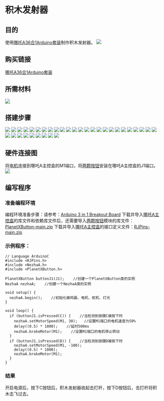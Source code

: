 ﻿# 积木发射器
## 目的
使用[哪吒A36合1Arduino套装](https://www.elecfreaks.com/elecfreaks-nezha-a-inventor-s-kit-for-arduino.html)制作积木发射器。
![](https://wiki-media-ef.oss-cn-hongkong.aliyuncs.com//images/neza-a-case-07-01.png)
## 购买链接
[哪吒A36合1Arduino套装](https://www.elecfreaks.com/elecfreaks-nezha-a-inventor-s-kit-for-arduino.html)

## 所需材料
![](https://wiki-media-ef.oss-cn-hongkong.aliyuncs.com//images/neza-a-case-07-02.png)
## 搭建步骤
![](https://wiki-media-ef.oss-cn-hongkong.aliyuncs.com//images/neza-a-step-07-01.png)
![](https://wiki-media-ef.oss-cn-hongkong.aliyuncs.com//images/neza-a-step-07-02.png)
![](https://wiki-media-ef.oss-cn-hongkong.aliyuncs.com//images/neza-a-step-07-03.png)
![](https://wiki-media-ef.oss-cn-hongkong.aliyuncs.com//images/neza-a-step-07-04.png)
![](https://wiki-media-ef.oss-cn-hongkong.aliyuncs.com//images/neza-a-step-07-05.png)
![](https://wiki-media-ef.oss-cn-hongkong.aliyuncs.com//images/neza-a-step-07-06.png)
![](https://wiki-media-ef.oss-cn-hongkong.aliyuncs.com//images/neza-a-step-07-07.png)
![](https://wiki-media-ef.oss-cn-hongkong.aliyuncs.com//images/neza-a-step-07-08.png)
![](https://wiki-media-ef.oss-cn-hongkong.aliyuncs.com//images/neza-a-step-07-09.png)
![](https://wiki-media-ef.oss-cn-hongkong.aliyuncs.com//images/neza-a-step-07-10.png)
![](https://wiki-media-ef.oss-cn-hongkong.aliyuncs.com//images/neza-a-step-07-11.png)
![](https://wiki-media-ef.oss-cn-hongkong.aliyuncs.com//images/neza-a-step-07-12.png)
![](https://wiki-media-ef.oss-cn-hongkong.aliyuncs.com//images/neza-a-step-07-13.png)
![](https://wiki-media-ef.oss-cn-hongkong.aliyuncs.com//images/neza-a-step-07-14.png)
![](https://wiki-media-ef.oss-cn-hongkong.aliyuncs.com//images/neza-a-step-07-15.png)
![](https://wiki-media-ef.oss-cn-hongkong.aliyuncs.com//images/neza-a-step-07-16.png)
![](https://wiki-media-ef.oss-cn-hongkong.aliyuncs.com//images/neza-a-step-07-17.png)
![](https://wiki-media-ef.oss-cn-hongkong.aliyuncs.com//images/neza-a-step-07-18.png)
![](https://wiki-media-ef.oss-cn-hongkong.aliyuncs.com//images/neza-a-step-07-19.png)
![](https://wiki-media-ef.oss-cn-hongkong.aliyuncs.com//images/neza-a-step-07-20.png)
![](https://wiki-media-ef.oss-cn-hongkong.aliyuncs.com//images/neza-a-step-07-21.png)
![](https://wiki-media-ef.oss-cn-hongkong.aliyuncs.com//images/neza-a-step-07-22.png)
![](https://wiki-media-ef.oss-cn-hongkong.aliyuncs.com//images/neza-a-step-07-23.png)
![](https://wiki-media-ef.oss-cn-hongkong.aliyuncs.com//images/neza-a-step-07-24.png)
![](https://wiki-media-ef.oss-cn-hongkong.aliyuncs.com//images/neza-a-step-07-25.png)
![](https://wiki-media-ef.oss-cn-hongkong.aliyuncs.com//images/neza-a-step-07-26.png)
![](https://wiki-media-ef.oss-cn-hongkong.aliyuncs.com//images/neza-a-step-07-27.png)
![](https://wiki-media-ef.oss-cn-hongkong.aliyuncs.com//images/neza-a-step-07-28.png)
![](https://wiki-media-ef.oss-cn-hongkong.aliyuncs.com//images/neza-a-step-07-29.png)
![](https://wiki-media-ef.oss-cn-hongkong.aliyuncs.com//images/neza-a-step-07-30.png)
![](https://wiki-media-ef.oss-cn-hongkong.aliyuncs.com//images/neza-a-step-07-31.png)
![](https://wiki-media-ef.oss-cn-hongkong.aliyuncs.com//images/neza-a-step-07-32.png)
![](https://wiki-media-ef.oss-cn-hongkong.aliyuncs.com//images/neza-a-step-07-33.png)
![](https://wiki-media-ef.oss-cn-hongkong.aliyuncs.com//images/neza-a-step-07-34.png)
## 硬件连接图
将[电机](https://www.elecfreaks.com/geekservo-motor-2kg-compatible-with-lego.html)连接到哪吒A主控盒的M1端口，将[两颗按钮](https://www.elecfreaks.com/planetx-button.html)安装在哪吒A主控盒的J1端口。
![](https://wiki-media-ef.oss-cn-hongkong.aliyuncs.com//images/neza-a-case-07-03.png)
## 编写程序
### 准备编程环境
编程环境准备步骤：请参考：[Arduino 3 in 1 Breakout Board](https://www.elecfreaks.com/learn-en/Arduino-3-in-1-box/Arduino-3-in-1-box.html)
下载并导入[哪吒A主控盒](https://www.elecfreaks.com/arduino-3-in-1-master-control-box.html)的库文件和依赖库文件后，还需要导入[两颗按钮](https://www.elecfreaks.com/planetx-button.html)模块的库文件：[PlanetXButton-main.zip](https://github.com/elecfreaks/PlanetXButton/archive/refs/heads/main.zip)
下载并导入[哪吒A主控盒](https://www.elecfreaks.com/arduino-3-in-1-master-control-box.html)的接口定义文件：[RJPins-main.zip](https://github.com/elecfreaks/RJPins/archive/refs/heads/main.zip)
### 示例程序：
```
// Language ArduinoC
#include <RJPins.h>
#include <NezhaA.h>
#include <PlanetXButton.h>

PlanetXButton buttonJ1(J1);    //创建一个PlanetXButton类的实例
NezhaA nezhaA;    //创建一个NezhaA类的实例

void setup() {
  nezhaA.begin();    //初始化蜂鸣器、电机、舵机、灯光
}

void loop() {
  if (buttonJ1.isPressed(C)) {    //当检测到按键C被按下时
    nezhaA.setMotorSpeed(M1, 30);   //设置M1端口的电机速度为50%
    delay((0.5) * 1000);    //延时500ms
    nezhaA.brakeMotor(M1);    //设置M1端口的电机停止转动
  }
  if (buttonJ1.isPressed(D)) {    //当检测到按键D被按下时
    nezhaA.setMotorSpeed(M1, -100);
    delay((0.5) * 1000);
    nezhaA.brakeMotor(M1);
  }
}
```
### 结果
开启电源后，按下C按钮后，积木发射器收起击打杆，按下D按钮后，击打杆将积木击飞过去。

